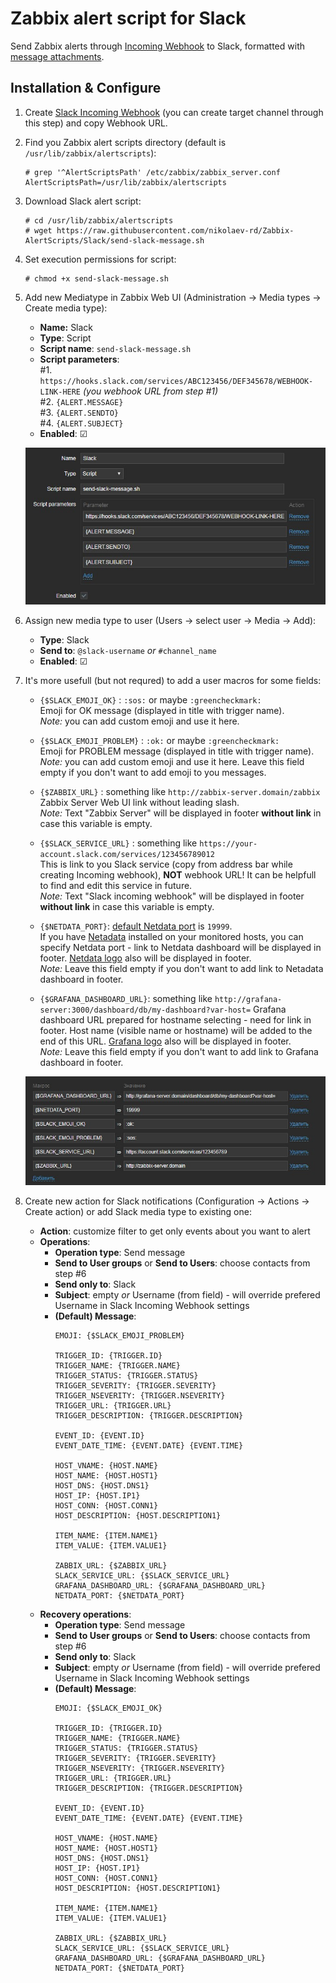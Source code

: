 # Zabbix alert script for Slack
Send Zabbix alerts through [Incoming Webhook](https://api.slack.com/incoming-webhooks) to Slack, formatted with [message attachments](https://api.slack.com/docs/message-attachments).

## Installation & Configure
1. Create [Slack Incoming Webhook](https://my.slack.com/services/new/incoming-webhook/) (you can create target channel through this step) and copy Webhook URL.

2. Find you Zabbix alert scripts directory (default is `/usr/lib/zabbix/alertscripts`):
   ```
   # grep '^AlertScriptsPath' /etc/zabbix/zabbix_server.conf
   AlertScriptsPath=/usr/lib/zabbix/alertscripts
   ```

3. Download Slack alert script:
   ``` 
   # cd /usr/lib/zabbix/alertscripts
   # wget https://raw.githubusercontent.com/nikolaev-rd/Zabbix-AlertScripts/Slack/send-slack-message.sh
   ```

4. Set execution permissions for script:
   ```
   # chmod +x send-slack-message.sh
   ```

5. Add new Mediatype in Zabbix Web UI (Administration → Media types → Create media type):
   * **Name:** Slack
   * **Type**: Script
   * **Script name**: `send-slack-message.sh`
   * **Script parameters**:  
     #1. `https://hooks.slack.com/services/ABC123456/DEF345678/WEBHOOK-LINK-HERE` _(you webhook URL from step #1)_  
     #2. `{ALERT.MESSAGE}`  
     #3. `{ALERT.SENDTO}`  
     #4. `{ALERT.SUBJECT}`  
   * **Enabled**: ☑
   
   ![Zabbix - Create Media Type](img/Zabbix_Create_Media_Type.jpg)

6. Assign new media type to user (Users → select user → Media → Add):
   * **Type**: Slack
   * **Send to**: `@slack-username` _or_ `#channel_name`
   * **Enabled**: ☑

7. It's more usefull (but not requred) to add a user macros for some fields:
   * `{$SLACK_EMOJI_OK}` : `:sos:` or maybe `:greencheckmark:`  
     Emoji for OK message (displayed in title with trigger name).  
     _Note:_ you can add custom emoji and use it here.  
     
   * `{$SLACK_EMOJI_PROBLEM}` : `:ok:` or maybe `:greencheckmark:`  
     Emoji for PROBLEM message (displayed in title with trigger name).  
     _Note:_ you can add custom emoji and use it here. Leave this field empty if you don't want to add emoji to you messages.  
     
   * `{$ZABBIX_URL}` : something like `http://zabbix-server.domain/zabbix`
     Zabbix Server Web UI link without leading slash.  
     _Note:_ Text "Zabbix Server" will be displayed in footer **without link** in case this variable is empty.  
   
   * `{$SLACK_SERVICE_URL}` : something like `https://your-account.slack.com/services/123456789012`  
     This is link to you Slack service (copy from address bar while creating Incoming webhook), **NOT** webhook URL! It can be helpfull to find and edit this service in future.  
     _Note:_ Text "Slack incoming webhook" will be displayed in footer **without link** in case this variable is empty.  
   
   * `{$NETDATA_PORT}`: [default Netdata port](https://docs.netdata.cloud/web/server/#binding-netdata-to-multiple-ports) is `19999`.  
     If you have [Netadata](https://github.com/netdata/netdata) installed on your monitored hosts, you can specify Netdata port - link to Netdata dashboard will be displayed in footer. [Netdata logo](https://raw.githubusercontent.com/netdata/netdata/master/web/gui/images/favicon-16x16.png) also will be displayed in footer.  
   _Note:_ Leave this field empty if you don't want to add link to Netadata dashboard in footer.  
   
   * `{$GRAFANA_DASHBOARD_URL}`: something like `http://grafana-server:3000/dashboard/db/my-dashboard?var-host=`
     Grafana dashboard URL prepared for hostname selecting - need for link in footer. Host name (visible name or hostname) will be added to the end of this URL. [Grafana logo](https://raw.githubusercontent.com/nikolaev-rd/Zabbix-AlertScripts/master/_img/Grafana_logo_circle__32x32.png) also will be displayed in footer.  
     _Note:_ Leave this field empty if you don't want to add link to Grafana dashboard in footer.  
   
   ![Zabbix - Create User Macros](img/Zabbix_Create_User_Macros.jpg)

8. Create new action for Slack notifications (Configuration → Actions → Create action) or add Slack media type to existing one:
   * **Action**: customize filter to get only events about you want to alert
   * **Operations**:
     - **Operation type**: Send message
     - **Send to User groups** or **Send to Users**: choose contacts from step #6
     - **Send only to**: Slack
     - **Subject**: empty _or_ Username (from field) - will override prefered Username in Slack Incoming Webhook settings
     - **(Default) Message**:
       ```
       EMOJI: {$SLACK_EMOJI_PROBLEM}
       
       TRIGGER_ID: {TRIGGER.ID}
       TRIGGER_NAME: {TRIGGER.NAME}
       TRIGGER_STATUS: {TRIGGER.STATUS}
       TRIGGER_SEVERITY: {TRIGGER.SEVERITY}
       TRIGGER_NSEVERITY: {TRIGGER.NSEVERITY}
       TRIGGER_URL: {TRIGGER.URL}
       TRIGGER_DESCRIPTION: {TRIGGER.DESCRIPTION}
       
       EVENT_ID: {EVENT.ID}
       EVENT_DATE_TIME: {EVENT.DATE} {EVENT.TIME}
       
       HOST_VNAME: {HOST.NAME}
       HOST_NAME: {HOST.HOST1}
       HOST_DNS: {HOST.DNS1}
       HOST_IP: {HOST.IP1}
       HOST_CONN: {HOST.CONN1}
       HOST_DESCRIPTION: {HOST.DESCRIPTION1}
       
       ITEM_NAME: {ITEM.NAME1}
       ITEM_VALUE: {ITEM.VALUE1}
       
       ZABBIX_URL: {$ZABBIX_URL}
       SLACK_SERVICE_URL: {$SLACK_SERVICE_URL}
       GRAFANA_DASHBOARD_URL: {$GRAFANA_DASHBOARD_URL}
       NETDATA_PORT: {$NETDATA_PORT}
       ```
   * **Recovery operations**:
     - **Operation type**: Send message
     - **Send to User groups** or **Send to Users**: choose contacts from step #6
     - **Send only to**: Slack
     - **Subject**: empty _or_ Username (from field) - will override prefered Username in Slack Incoming Webhook settings
     - **(Default) Message**:
       ```
       EMOJI: {$SLACK_EMOJI_OK}
       
       TRIGGER_ID: {TRIGGER.ID}
       TRIGGER_NAME: {TRIGGER.NAME}
       TRIGGER_STATUS: {TRIGGER.STATUS}
       TRIGGER_SEVERITY: {TRIGGER.SEVERITY}
       TRIGGER_NSEVERITY: {TRIGGER.NSEVERITY}
       TRIGGER_URL: {TRIGGER.URL}
       TRIGGER_DESCRIPTION: {TRIGGER.DESCRIPTION}
       
       EVENT_ID: {EVENT.ID}
       EVENT_DATE_TIME: {EVENT.DATE} {EVENT.TIME}
       
       HOST_VNAME: {HOST.NAME}
       HOST_NAME: {HOST.HOST1}
       HOST_DNS: {HOST.DNS1}
       HOST_IP: {HOST.IP1}
       HOST_CONN: {HOST.CONN1}
       HOST_DESCRIPTION: {HOST.DESCRIPTION1}
       
       ITEM_NAME: {ITEM.NAME1}
       ITEM_VALUE: {ITEM.VALUE1}
       
       ZABBIX_URL: {$ZABBIX_URL}
       SLACK_SERVICE_URL: {$SLACK_SERVICE_URL}
       GRAFANA_DASHBOARD_URL: {$GRAFANA_DASHBOARD_URL}
       NETDATA_PORT: {$NETDATA_PORT}
       ```
